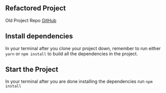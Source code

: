 ## Refactored Project

Old Project Repo [GitHub](https://github.com/AlexandreFPGoncalves/Random-Number-Generator)

## Install dependencies

In your terminal after you clone your project down, remember to run either `yarn` or `npm install` to build all the dependencies in the project.

## Start the Project

In your terminal after you are done installing the dependencies run `npm install`
